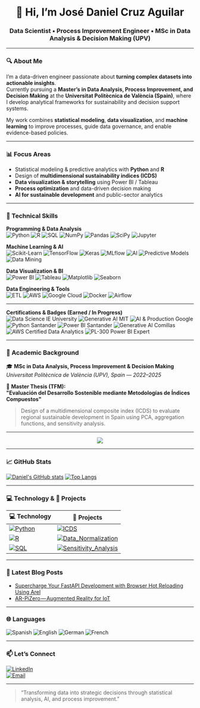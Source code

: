 <!-- ────────────────────────────────────────────────────────── -->
<h1 align="center">👋 Hi, I’m José Daniel Cruz Aguilar</h1>
<h3 align="center">Data Scientist • Process Improvement Engineer • MSc in Data Analysis & Decision Making (UPV)</h3>

---

### 🔍 About Me  
I’m a data-driven engineer passionate about **turning complex datasets into actionable insights**.  
Currently pursuing a **Master’s in Data Analysis, Process Improvement, and Decision Making** at the **Universitat Politècnica de València (Spain)**, where I develop analytical frameworks for sustainability and decision support systems.

My work combines **statistical modeling**, **data visualization**, and **machine learning** to improve processes, guide data governance, and enable evidence-based policies.

---

### 📊 Focus Areas  
- Statistical modeling & predictive analytics with **Python** and **R**  
- Design of **multidimensional sustainability indices (ICDS)**  
- **Data visualization & storytelling** using Power BI / Tableau  
- **Process optimization** and data-driven decision making  
- **AI for sustainable development** and public-sector analytics  

---

### 🧠 Technical Skills  

**Programming & Data Analysis**  
![Python](https://img.shields.io/badge/Python-3776AB?style=for-the-badge&logo=python&logoColor=white)
![R](https://img.shields.io/badge/R-276DC3?style=for-the-badge&logo=r&logoColor=white)
![SQL](https://img.shields.io/badge/SQL-336791?style=for-the-badge&logo=postgresql&logoColor=white)
![NumPy](https://img.shields.io/badge/NumPy-013243?style=for-the-badge&logo=numpy&logoColor=white)
![Pandas](https://img.shields.io/badge/Pandas-150458?style=for-the-badge&logo=pandas&logoColor=white)
![SciPy](https://img.shields.io/badge/SciPy-8CAAE6?style=for-the-badge&logo=scipy&logoColor=white)
![Jupyter](https://img.shields.io/badge/Jupyter-F37626?style=for-the-badge&logo=jupyter&logoColor=white)

**Machine Learning & AI**  
![Scikit-Learn](https://img.shields.io/badge/Scikit--Learn-F7931E?style=for-the-badge&logo=scikitlearn&logoColor=white)
![TensorFlow](https://img.shields.io/badge/TensorFlow-FF6F00?style=for-the-badge&logo=tensorflow&logoColor=white)
![Keras](https://img.shields.io/badge/Keras-D00000?style=for-the-badge&logo=keras&logoColor=white)
![MLflow](https://img.shields.io/badge/MLflow-0194E2?style=for-the-badge&logo=mlflow&logoColor=white)
![AI](https://img.shields.io/badge/Artificial_Intelligence-000000?style=for-the-badge&logo=openai&logoColor=white)
![Predictive Models](https://img.shields.io/badge/Predictive_Models-008080?style=for-the-badge)
![Data Mining](https://img.shields.io/badge/Data_Mining-0E86D4?style=for-the-badge)

**Data Visualization & BI**  
![Power BI](https://img.shields.io/badge/Power_BI-F2C811?style=for-the-badge&logo=powerbi&logoColor=black)
![Tableau](https://img.shields.io/badge/Tableau-E97627?style=for-the-badge&logo=tableau&logoColor=white)
![Matplotlib](https://img.shields.io/badge/Matplotlib-11557C?style=for-the-badge&logo=plotly&logoColor=white)
![Seaborn](https://img.shields.io/badge/Seaborn-4EABE6?style=for-the-badge&logo=python&logoColor=white)

**Data Engineering & Tools**  
![ETL](https://img.shields.io/badge/ETL-FF9900?style=for-the-badge&logo=amazonaws&logoColor=white)
![AWS](https://img.shields.io/badge/AWS_Data_Analytics-232F3E?style=for-the-badge&logo=amazonaws&logoColor=white)
![Google Cloud](https://img.shields.io/badge/Google_Cloud_Data_Engineer-4285F4?style=for-the-badge&logo=googlecloud&logoColor=white)
![Docker](https://img.shields.io/badge/Docker-2496ED?style=for-the-badge&logo=docker&logoColor=white)
![Airflow](https://img.shields.io/badge/Apache_Airflow-017CEE?style=for-the-badge&logo=apacheairflow&logoColor=white)

---

**Certifications & Badges (Earned / In Progress)**  
![Data Science IE University](https://img.shields.io/badge/Data_Science-IE_University-blue?style=for-the-badge)
![Generative AI MIT](https://img.shields.io/badge/Generative_AI-MIT_Professional_Education-orange?style=for-the-badge)
![AI & Production Google](https://img.shields.io/badge/AI_&_Production-Google-green?style=for-the-badge)
![Python Santander](https://img.shields.io/badge/Python-Santander_Academy-blue?style=for-the-badge)
![Power BI Santander](https://img.shields.io/badge/Power_BI-Santander_Academy-yellow?style=for-the-badge)
![Generative AI Comillas](https://img.shields.io/badge/Generative_AI-Universidad_Comillas-purple?style=for-the-badge)
![AWS Certified Data Analytics](https://img.shields.io/badge/AWS_Certified-Data_Analytics-white?style=for-the-badge&logo=amazonaws)
![PL-300 Power BI Expert](https://img.shields.io/badge/Microsoft_PL--300-Power_BI_Analyst-blue?style=for-the-badge&logo=microsoft)

---

### 📘 Academic Background  
🎓 **MSc in Data Analysis, Process Improvement & Decision Making**  
*Universitat Politècnica de València (UPV), Spain* — *2022–2025*  

📄 **Master Thesis (TFM):**  
**"Evaluación del Desarrollo Sostenible mediante Metodologías de Índices Compuestos"**  
> Design of a multidimensional composite index (ICDS) to evaluate regional sustainable development in Spain using PCA, aggregation functions, and sensitivity analysis.  

---

<p align="center">
<img src="https://capsule-render.vercel.app/api?text=Hey%20Everyone!🕹️&animation=fadeIn&type=waving&color=gradient&height=100"/>
</p>

---

### 📈 GitHub Stats

[![Daniel's GitHub stats](https://github-readme-stats.vercel.app/api?username=jdanielcrag&show_icons=true&count_private=true&theme=radical)](https://github.com/jdanielcrag)
[![Top Langs](https://github-readme-stats.vercel.app/api/top-langs/?username=jdanielcrag&layout=compact&theme=radical)](https://github.com/jdanielcrag)

---

### 💻 Technology & 🚀 Projects
<!-- START OF PROFILE STACK, DO NOT REMOVE -->
| 💻 Technology | 🚀 Projects |
| - | - |
| [![Python](https://img.shields.io/static/v1?label=&message=Python&color=3776AB&logo=Python&logoColor=FFFFFF)](https://www.python.org/) | [![ICDS](https://img.shields.io/static/v1?label=&message=ICDS&color=000605&logo=github&logoColor=FFFFFF&labelColor=000605)](https://github.com/jdanielcrag/ICDS) |
| [![R](https://img.shields.io/static/v1?label=&message=R&color=276DC3&logo=R&logoColor=FFFFFF)](https://www.r-project.org/) | [![Data_Normalization](https://img.shields.io/static/v1?label=&message=Data_Normalization&color=000605&logo=github&logoColor=FFFFFF&labelColor=000605)](https://github.com/jdanielcrag/Data_Normalization) |
| [![SQL](https://img.shields.io/static/v1?label=&message=SQL&color=336791&logo=postgresql&logoColor=FFFFFF)](https://www.postgresql.org/) | [![Sensitivity_Analysis](https://img.shields.io/static/v1?label=&message=Sensitivity_Analysis&color=000605&logo=github&logoColor=FFFFFF&labelColor=000605)](https://github.com/jdanielcrag/Sensitivity_Analysis) |
<!-- END OF PROFILE STACK, DO NOT REMOVE -->

---

### 📝 Latest Blog Posts
<!-- BLOG-POST-LIST:START -->
- [Supercharge Your FastAPI Development with Browser Hot Reloading Using Arel](https://dev.to/ashleymavericks/browser-hot-reloading-for-python-asgi-web-apps-using-arel-1l19)
- [AR-PiZero — Augmented Reality for IoT](https://medium.datadriveninvestor.com/ar-pizero-augmented-reality-for-iot-1210062198c0?source=rss-cda09a7745f1------2)
<!-- BLOG-POST-LIST:END -->

---

### 🌐 Languages
![Spanish](https://img.shields.io/badge/Spanish-Native-red?style=for-the-badge)
![English](https://img.shields.io/badge/English-C1_Advanced-blue?style=for-the-badge)
![German](https://img.shields.io/badge/German-B1_Intermediate-yellow?style=for-the-badge)
![French](https://img.shields.io/badge/French-A2_Basic-lightgrey?style=for-the-badge)

---

### 📫 Let’s Connect
[![LinkedIn](https://img.shields.io/badge/LinkedIn-José%20Daniel%20Cruz%20Aguilar-0077B5?style=for-the-badge&logo=linkedin&logoColor=white)](https://www.linkedin.com/in/josedanielcruzaguilar)  
[![Email](https://img.shields.io/badge/Email-jdanielcrag%40gmail.com-D14836?style=flat&logo=gmail)](mailto:jdanielcrag@gmail.com)

---

> “Transforming data into strategic decisions through statistical analysis, AI, and process improvement.”
